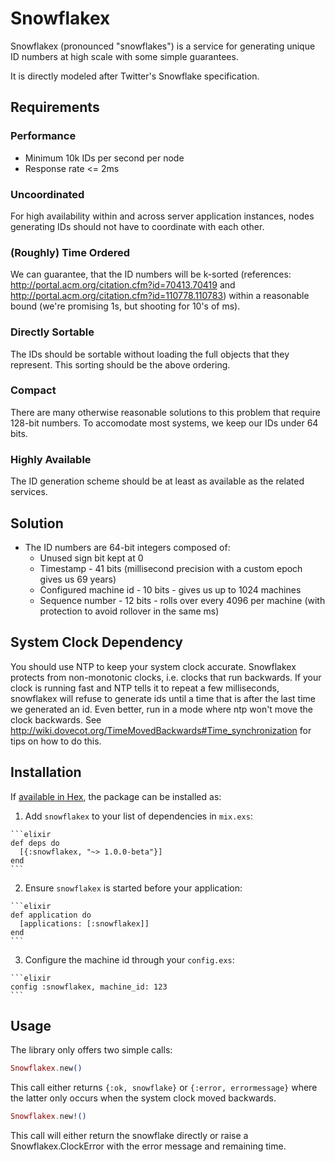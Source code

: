 # Snowflakex

Snowflakex (pronounced "snowflakes") is a service for generating unique ID
numbers at high scale with some simple guarantees.

It is directly modeled after Twitter's Snowflake specification.

## Requirements

### Performance

* Minimum 10k IDs per second per node
* Response rate <= 2ms

### Uncoordinated

For high availability within and across server application instances, nodes
generating IDs should not have to coordinate with each other.

### (Roughly) Time Ordered

We can guarantee, that the ID numbers will be k-sorted (references:
http://portal.acm.org/citation.cfm?id=70413.70419 and http://portal.acm.org/citation.cfm?id=110778.110783)
within a reasonable bound (we're promising 1s, but shooting for 10's of ms).

### Directly Sortable

The IDs should be sortable without loading the full objects that they represent.
This sorting should be the above ordering.

### Compact

There are many otherwise reasonable solutions to this problem that require
128-bit numbers. To accomodate most systems, we keep our IDs under 64 bits.

### Highly Available

The ID generation scheme should be at least as available as the related services.

## Solution

* The ID numbers are 64-bit integers composed of:
    * Unused sign bit kept at 0
    * Timestamp - 41 bits (millisecond precision with a custom epoch gives us 69 years)
    * Configured machine id - 10 bits - gives us up to 1024 machines
    * Sequence number - 12 bits - rolls over every 4096 per machine (with protection to avoid rollover in the same ms)

## System Clock Dependency

You should use NTP to keep your system clock accurate. Snowflakex protects from
non-monotonic clocks, i.e. clocks that run backwards. If your clock is running
fast and NTP tells it to repeat a few milliseconds, snowflakex will refuse to
generate ids until a time that is after the last time we generated an id. Even
better, run in a mode where ntp won't move the clock backwards. See
http://wiki.dovecot.org/TimeMovedBackwards#Time_synchronization
for tips on how to do this.

## Installation

If [available in Hex](https://hex.pm/docs/publish), the package can be installed as:

  1. Add `snowflakex` to your list of dependencies in `mix.exs`:

    ```elixir
    def deps do
      [{:snowflakex, "~> 1.0.0-beta"}]
    end
    ```

  2. Ensure `snowflakex` is started before your application:

    ```elixir
    def application do
      [applications: [:snowflakex]]
    end
    ```

  3. Configure the machine id through your `config.exs`:

    ```elixir
    config :snowflakex, machine_id: 123
    ```

## Usage

The library only offers two simple calls:

```elixir
Snowflakex.new()
```

This call either returns `{:ok, snowflake}` or `{:error, errormessage}` where
the latter only occurs when the system clock moved backwards.

```elixir
Snowflakex.new!()
```

This call will either return the snowflake directly or raise a Snowflakex.ClockError
with the error message and remaining time.
